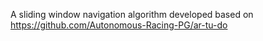 A sliding window navigation algorithm developed based on https://github.com/Autonomous-Racing-PG/ar-tu-do
